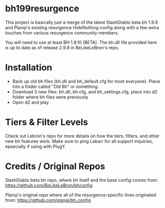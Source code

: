 # bh199resurgence

This project is basically just a merge of the latest SlashDiablo beta bh 1.9.9 and Planqi's existing resurgence HideNothing config along with a few extra touches from various resurgence community members.

You will need to use at least BH 1.9.10 (BETA).  The bh.dll file provided here is up to date as of release 2.9.9 in BeLikeLeBron's repo.

# Installation
* Back up old bh files (bh.dll and bh_default.cfg for most everyone).  Place into a folder called "Old Bh" or something.
* Download 3 new files: bh.dll, bh.cfg, and bh_settings.cfg, place into d2 folder where bh files were previously
* Open d2 and play

# Tiers & Filter Levels
Check out Lebron's repo for more details on how the tiers, filters, and other new bh features work.  Make sure to ping Labarr for all support inquiries, epsecially if using with PlugY.

# Credits / Original Repos
SlashDiablo beta bh repo, where bh itself and the base config comes from:
https://github.com/BeLikeLeBron/bhconfig

Planqi's original repo where all of the resurgence-specific lines originated from:
https://github.com/planqi/bh_config
